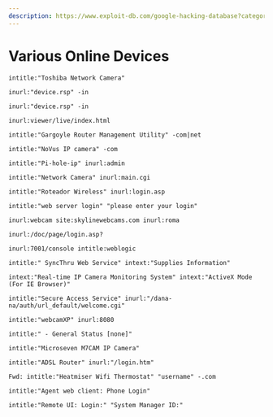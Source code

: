 ```yaml
---
description: https://www.exploit-db.com/google-hacking-database?category=1
---
```


# Various Online Devices

```
intitle:"Toshiba Network Camera"
```

```
inurl:"device.rsp" -in
```

```
inurl:"device.rsp" -in
```

```
inurl:viewer/live/index.html
```

```
intitle:"Gargoyle Router Management Utility" -com|net
```

```
intitle:"NoVus IP camera" -com
```

```
intitle:"Pi-hole-ip" inurl:admin
```

```
intitle:"Network Camera" inurl:main.cgi
```

```
intitle:"Roteador Wireless" inurl:login.asp
```

```
intitle:"web server login" "please enter your login"
```

```
inurl:webcam site:skylinewebcams.com inurl:roma
```

```
inurl:/doc/page/login.asp?
```

```
inurl:7001/console intitle:weblogic
```

```
intitle:" SyncThru Web Service" intext:"Supplies Information"
```

```
intext:"Real-time IP Camera Monitoring System" intext:"ActiveX Mode (For IE Browser)"
```

```
intitle:"Secure Access Service" inurl:"/dana-na/auth/url_default/welcome.cgi"
```

```
intitle:"webcamXP" inurl:8080
```

```
intitle:" - General Status [none]"
```

```
intitle:"Microseven M7CAM IP Camera"
```

```
intitle:"ADSL Router" inurl:"/login.htm"
```

```
Fwd: intitle:"Heatmiser Wifi Thermostat" "username" -.com
```

```
intitle:"Agent web client: Phone Login"
```

```
intitle:"Remote UI: Login:" "System Manager ID:"
```
